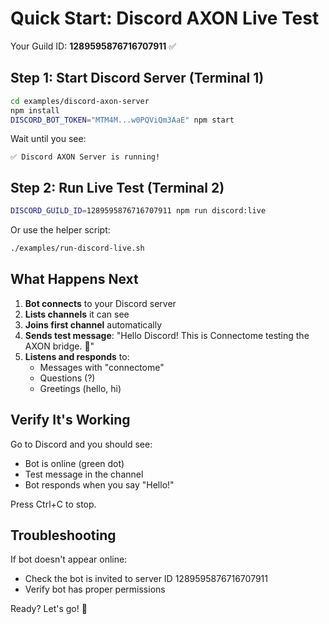 # Quick Start: Discord AXON Live Test

Your Guild ID: **1289595876716707911** ✅

## Step 1: Start Discord Server (Terminal 1)

```bash
cd examples/discord-axon-server
npm install
DISCORD_BOT_TOKEN="MTM4M...w0PQViQm3AaE" npm start
```

Wait until you see:
```
✅ Discord AXON Server is running!
```

## Step 2: Run Live Test (Terminal 2)

```bash
DISCORD_GUILD_ID=1289595876716707911 npm run discord:live
```

Or use the helper script:
```bash
./examples/run-discord-live.sh
```

## What Happens Next

1. **Bot connects** to your Discord server
2. **Lists channels** it can see
3. **Joins first channel** automatically
4. **Sends test message**: "Hello Discord! This is Connectome testing the AXON bridge. 🚀"
5. **Listens and responds** to:
   - Messages with "connectome"
   - Questions (?)
   - Greetings (hello, hi)

## Verify It's Working

Go to Discord and you should see:
- Bot is online (green dot)
- Test message in the channel
- Bot responds when you say "Hello!"

Press Ctrl+C to stop.

## Troubleshooting

If bot doesn't appear online:
- Check the bot is invited to server ID 1289595876716707911
- Verify bot has proper permissions

Ready? Let's go! 🚀
